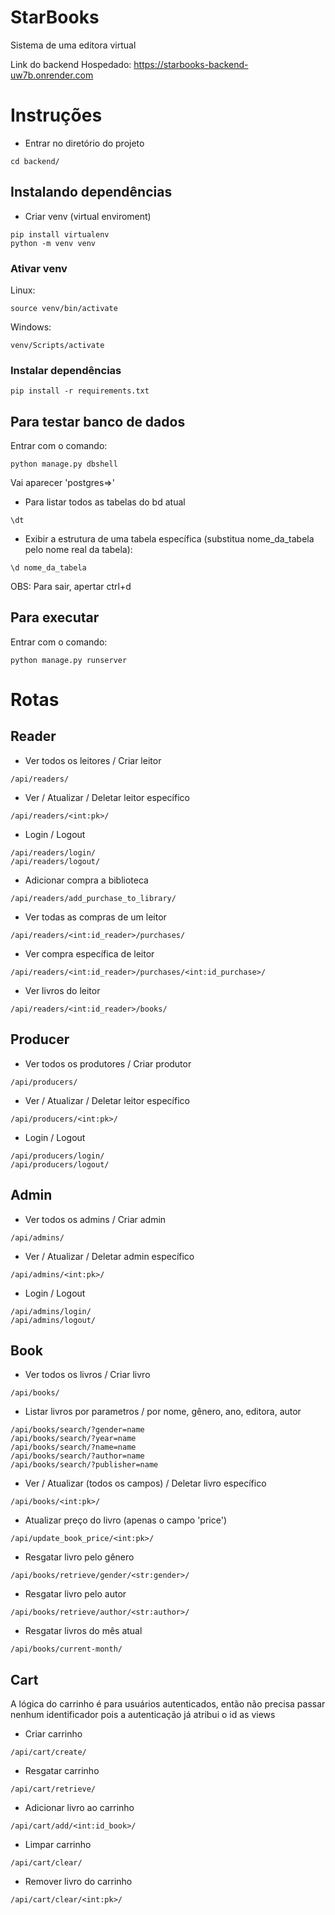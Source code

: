 # StarBooks
Sistema de uma editora virtual

Link do backend Hospedado: https://starbooks-backend-uw7b.onrender.com

# Instruções
- Entrar no diretório do projeto
```console
cd backend/
```
## Instalando dependências
- Criar venv (virtual enviroment)
```console
pip install virtualenv
python -m venv venv
```
### Ativar venv

Linux:
```console
source venv/bin/activate
```
Windows:
```console
venv/Scripts/activate
```

### Instalar dependências
```console
pip install -r requirements.txt
```

## Para testar banco de dados
Entrar com o comando:
```console
python manage.py dbshell
```
Vai aparecer 'postgres=>'
- Para listar todos as tabelas do bd atual
```console
\dt
```
- Exibir a estrutura de uma tabela específica (substitua nome_da_tabela pelo nome real da tabela):
```console
\d nome_da_tabela
```
OBS: Para sair, apertar ctrl+d

## Para executar
Entrar com o comando:
```console
python manage.py runserver
```

# Rotas

## Reader

- Ver todos os leitores / Criar leitor
```console
/api/readers/
```

- Ver / Atualizar / Deletar leitor específico
```console
/api/readers/<int:pk>/
```

- Login / Logout
```console
/api/readers/login/
/api/readers/logout/
```

- Adicionar compra a biblioteca
```console
/api/readers/add_purchase_to_library/
```

- Ver todas as compras de um leitor
```console
/api/readers/<int:id_reader>/purchases/
```

- Ver compra específica de leitor 
```console
/api/readers/<int:id_reader>/purchases/<int:id_purchase>/
```

- Ver livros do leitor 
```console
/api/readers/<int:id_reader>/books/
```

## Producer

- Ver todos os produtores / Criar produtor
```console
/api/producers/
```

- Ver / Atualizar / Deletar leitor específico
```console
/api/producers/<int:pk>/
```

- Login / Logout
```console
/api/producers/login/
/api/producers/logout/
```

## Admin

- Ver todos os admins / Criar admin
```console
/api/admins/
```

- Ver / Atualizar / Deletar admin específico
```console
/api/admins/<int:pk>/
```

- Login / Logout
```console
/api/admins/login/
/api/admins/logout/
```

## Book
- Ver todos os livros / Criar livro
```console
/api/books/
```
- Listar livros por parametros / por nome, gênero, ano, editora, autor
```console
/api/books/search/?gender=name
/api/books/search/?year=name
/api/books/search/?name=name
/api/books/search/?author=name
/api/books/search/?publisher=name
```

- Ver / Atualizar (todos os campos) / Deletar livro específico
```console
/api/books/<int:pk>/
```

- Atualizar preço do livro (apenas o campo 'price')
```console
/api/update_book_price/<int:pk>/
```

- Resgatar livro pelo gênero
```console
/api/books/retrieve/gender/<str:gender>/
```

- Resgatar livro pelo autor
```console
/api/books/retrieve/author/<str:author>/
```

- Resgatar livros do mês atual
```console
/api/books/current-month/
```

## Cart

A lógica do carrinho é para usuários autenticados, então não precisa passar nenhum identificador pois a autenticação já atribui o id as views

- Criar carrinho
```console
/api/cart/create/
```

- Resgatar carrinho
```console
/api/cart/retrieve/  
```

- Adicionar livro ao carrinho
```console
/api/cart/add/<int:id_book>/
```

- Limpar carrinho
```console
/api/cart/clear/
```

- Remover livro do carrinho
```console
/api/cart/clear/<int:pk>/
```
